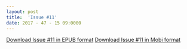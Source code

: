```yaml
---
layout: post
title:  'Issue #11'
date: 2017 - 47 - 15 09:0000
---
```


[Download Issue #11 in EPUB format](https://critic-zebra-68386.netlify.com//issues/2017-11-14-MorningCupOfCoding.epub)
[Download Issue #11 in Mobi format](https://critic-zebra-68386.netlify.com//issues/2017-11-14-MorningCupOfCoding.mobi)
